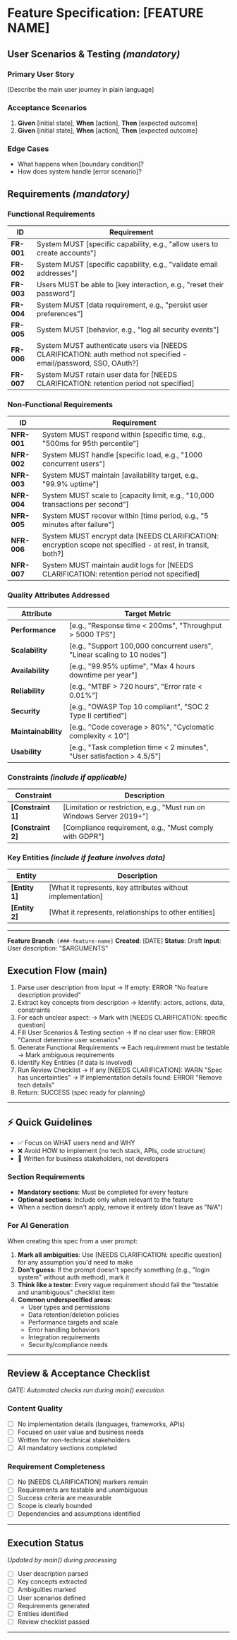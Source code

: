 # Feature Specification: [FEATURE NAME]

## User Scenarios & Testing *(mandatory)*

### Primary User Story

[Describe the main user journey in plain language]

### Acceptance Scenarios

1. **Given** [initial state], **When** [action], **Then** [expected outcome]
2. **Given** [initial state], **When** [action], **Then** [expected outcome]

### Edge Cases

- What happens when [boundary condition]?
- How does system handle [error scenario]?

## Requirements *(mandatory)*

### Functional Requirements

| ID | Requirement |
|----|-------------|
| **FR-001** | System MUST [specific capability, e.g., "allow users to create accounts"] |
| **FR-002** | System MUST [specific capability, e.g., "validate email addresses"] |
| **FR-003** | Users MUST be able to [key interaction, e.g., "reset their password"] |
| **FR-004** | System MUST [data requirement, e.g., "persist user preferences"] |
| **FR-005** | System MUST [behavior, e.g., "log all security events"] |
| **FR-006** | System MUST authenticate users via [NEEDS CLARIFICATION: auth method not specified - email/password, SSO, OAuth?] |
| **FR-007** | System MUST retain user data for [NEEDS CLARIFICATION: retention period not specified] |

### Non-Functional Requirements

| ID | Requirement |
|----|-------------|
| **NFR-001** | System MUST respond within [specific time, e.g., "500ms for 95th percentile"] |
| **NFR-002** | System MUST handle [specific load, e.g., "1000 concurrent users"] |
| **NFR-003** | System MUST maintain [availability target, e.g., "99.9% uptime"] |
| **NFR-004** | System MUST scale to [capacity limit, e.g., "10,000 transactions per second"] |
| **NFR-005** | System MUST recover within [time period, e.g., "5 minutes after failure"] |
| **NFR-006** | System MUST encrypt data [NEEDS CLARIFICATION: encryption scope not specified - at rest, in transit, both?] |
| **NFR-007** | System MUST maintain audit logs for [NEEDS CLARIFICATION: retention period not specified] |

### Quality Attributes Addressed

| Attribute | Target Metric |
|-----------|---------------|
| **Performance** | [e.g., "Response time < 200ms", "Throughput > 5000 TPS"] |
| **Scalability** | [e.g., "Support 100,000 concurrent users", "Linear scaling to 10 nodes"] |
| **Availability** | [e.g., "99.95% uptime", "Max 4 hours downtime per year"] |
| **Reliability** | [e.g., "MTBF > 720 hours", "Error rate < 0.01%"] |
| **Security** | [e.g., "OWASP Top 10 compliant", "SOC 2 Type II certified"] |
| **Maintainability** | [e.g., "Code coverage > 80%", "Cyclomatic complexity < 10"] |
| **Usability** | [e.g., "Task completion time < 2 minutes", "User satisfaction > 4.5/5"] |

### Constraints *(include if applicable)*

| Constraint | Description |
|------------|-------------|
| **[Constraint 1]** | [Limitation or restriction, e.g., "Must run on Windows Server 2019+"] |
| **[Constraint 2]** | [Compliance requirement, e.g., "Must comply with GDPR"] |

### Key Entities *(include if feature involves data)*

| Entity | Description |
|--------|-------------|
| **[Entity 1]** | [What it represents, key attributes without implementation] |
| **[Entity 2]** | [What it represents, relationships to other entities] |

---

**Feature Branch**: `[###-feature-name]`
**Created**: [DATE]
**Status**: Draft
**Input**: User description: "$ARGUMENTS"

## Execution Flow (main)

1. Parse user description from Input
   → If empty: ERROR "No feature description provided"
2. Extract key concepts from description
   → Identify: actors, actions, data, constraints
3. For each unclear aspect:
   → Mark with [NEEDS CLARIFICATION: specific question]
4. Fill User Scenarios & Testing section
   → If no clear user flow: ERROR "Cannot determine user scenarios"
5. Generate Functional Requirements
   → Each requirement must be testable
   → Mark ambiguous requirements
6. Identify Key Entities (if data is involved)
7. Run Review Checklist
   → If any [NEEDS CLARIFICATION]: WARN "Spec has uncertainties"
   → If implementation details found: ERROR "Remove tech details"
8. Return: SUCCESS (spec ready for planning)

---

## ⚡ Quick Guidelines

- ✅ Focus on WHAT users need and WHY
- ❌ Avoid HOW to implement (no tech stack, APIs, code structure)
- 👥 Written for business stakeholders, not developers

### Section Requirements

- **Mandatory sections**: Must be completed for every feature
- **Optional sections**: Include only when relevant to the feature
- When a section doesn't apply, remove it entirely (don't leave as "N/A")

### For AI Generation

When creating this spec from a user prompt:

1. **Mark all ambiguities**: Use [NEEDS CLARIFICATION: specific question] for any assumption you'd need to make
2. **Don't guess**: If the prompt doesn't specify something (e.g., "login system" without auth method), mark it
3. **Think like a tester**: Every vague requirement should fail the "testable and unambiguous" checklist item
4. **Common underspecified areas**:
   - User types and permissions
   - Data retention/deletion policies
   - Performance targets and scale
   - Error handling behaviors
   - Integration requirements
   - Security/compliance needs

---

## Review & Acceptance Checklist

*GATE: Automated checks run during main() execution*

### Content Quality

- [ ] No implementation details (languages, frameworks, APIs)
- [ ] Focused on user value and business needs
- [ ] Written for non-technical stakeholders
- [ ] All mandatory sections completed

### Requirement Completeness

- [ ] No [NEEDS CLARIFICATION] markers remain
- [ ] Requirements are testable and unambiguous
- [ ] Success criteria are measurable
- [ ] Scope is clearly bounded
- [ ] Dependencies and assumptions identified

---

## Execution Status

*Updated by main() during processing*

- [ ] User description parsed
- [ ] Key concepts extracted
- [ ] Ambiguities marked
- [ ] User scenarios defined
- [ ] Requirements generated
- [ ] Entities identified
- [ ] Review checklist passed

---
